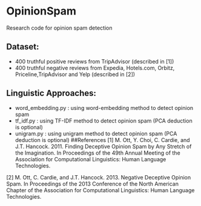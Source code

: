 # OpinionSpam
Research code for opinion spam detection
## Dataset:
- 400 truthful positive reviews from TripAdvisor (described in [1])
- 400 truthful negative reviews from Expedia, Hotels.com, Orbitz, Priceline,TripAdvisor and Yelp (described in [2])

## Linguistic Approaches:
- word_embedding.py : using word-embedding method to detect opinion spam
- tf_idf.py : using TF-IDF method to detect opinion spam (PCA deduction is optional)
- unigram.py : using unigram method to detect opinion spam (PCA deduction is optional)
##References
[1] M. Ott, Y. Choi, C. Cardie, and J.T. Hancock. 2011. Finding Deceptive
Opinion Spam by Any Stretch of the Imagination. In Proceedings of the 49th
Annual Meeting of the Association for Computational Linguistics: Human Language
Technologies.

[2] M. Ott, C. Cardie, and J.T. Hancock. 2013. Negative Deceptive Opinion Spam.
In Proceedings of the 2013 Conference of the North American Chapter of the
Association for Computational Linguistics: Human Language Technologies.